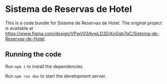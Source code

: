 
  # Sistema de Reservas de Hotel

  This is a code bundle for Sistema de Reservas de Hotel. The original project is available at https://www.figma.com/design/VPwV03AywLD3DiXoGgb7qC/Sistema-de-Reservas-de-Hotel.

  ## Running the code

  Run `npm i` to install the dependencies.

  Run `npm run dev` to start the development server.
  